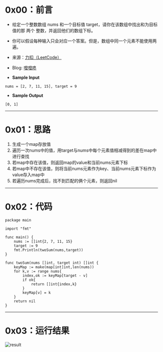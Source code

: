 # 0x00：前言

+ 给定一个整数数组 nums 和一个目标值 target，请你在该数组中找出和为目标值的那 两个 整数，并返回他们的数组下标。
+ 你可以假设每种输入只会对应一个答案。但是，数组中同一个元素不能使用两遍。

+ 来源：[力扣（LeetCode）](https://leetcode-cn.com/problems/two-sum)
+ Blog: [噔噔咚](https://www.smartfox.cc/archives/4082/)

+ **Sample Input**

```shell
nums = [2, 7, 11, 15], target = 9
```

+ **Sample Output**

```shell
[0, 1]
```
----------

# 0x01：思路

1. 生成一个map存放值
2. 遍历一次nums中的值，用target与nums中每个元素值相减得到的差在map中进行查找
3. 若map中存在该值，则返回map的value和当前nums元素下标
4. 若map中不存在该值，则将当前nums元素作为key、当前nums元素下标作为value存入map中
5. 若遍历nums完成后，找不到匹配的俩个元素，则返回nil

----------

# 0x02：代码

```golang
package main

import "fmt"

func main() {
    nums := []int{2, 7, 11, 15}
    target := 9
    fmt.Println(twoSum(nums,target))
}

func twoSum(nums []int, target int) []int {
    keyMap := make(map[int]int,len(nums))
    for k,v := range nums{
        index,ok := keyMap[target - v]
        if ok{
            return []int{index,k}
        }
        keyMap[v] = k
    }
    return nil
}
```

----------

# 0x03：运行结果
![result](http://oss.smartfox.cc/2020/06/21/93a28a2747e6c.png)